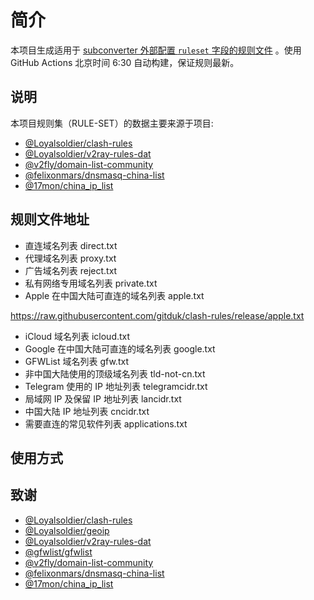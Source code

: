 # 简介

本项目生成适用于 [subconverter 外部配置 `ruleset` 字段的规则文件](https://github.com/tindy2013/subconverter/blob/master/README-cn.md#%E5%A4%96%E9%83%A8%E9%85%8D%E7%BD%AE) 。使用 GitHub Actions 北京时间 6:30 自动构建，保证规则最新。

## 说明

本项目规则集（RULE-SET）的数据主要来源于项目:
- [@Loyalsoldier/clash-rules](https://github.com/Loyalsoldier/clash-rules)
- [@Loyalsoldier/v2ray-rules-dat](https://github.com/Loyalsoldier/v2ray-rules-dat) 
- [@v2fly/domain-list-community](https://github.com/v2fly/domain-list-community)
- [@felixonmars/dnsmasq-china-list](https://github.com/felixonmars/dnsmasq-china-list)
- [@17mon/china_ip_list](https://github.com/17mon/china_ip_list)

## 规则文件地址

- 直连域名列表 direct.txt
- 代理域名列表 proxy.txt
- 广告域名列表 reject.txt
- 私有网络专用域名列表 private.txt
- Apple 在中国大陆可直连的域名列表 apple.txt

https://raw.githubusercontent.com/gitduk/clash-rules/release/apple.txt

- iCloud 域名列表 icloud.txt
- Google 在中国大陆可直连的域名列表 google.txt
- GFWList 域名列表 gfw.txt
- 非中国大陆使用的顶级域名列表 tld-not-cn.txt
- Telegram 使用的 IP 地址列表 telegramcidr.txt
- 局域网 IP 及保留 IP 地址列表 lancidr.txt
- 中国大陆 IP 地址列表 cncidr.txt
- 需要直连的常见软件列表 applications.txt

## 使用方式

## 致谢

- [@Loyalsoldier/clash-rules](https://github.com/Loyalsoldier/clash-rules)
- [@Loyalsoldier/geoip](https://github.com/Loyalsoldier/geoip)
- [@Loyalsoldier/v2ray-rules-dat](https://github.com/Loyalsoldier/v2ray-rules-dat)
- [@gfwlist/gfwlist](https://github.com/gfwlist/gfwlist)
- [@v2fly/domain-list-community](https://github.com/v2fly/domain-list-community)
- [@felixonmars/dnsmasq-china-list](https://github.com/felixonmars/dnsmasq-china-list)
- [@17mon/china_ip_list](https://github.com/17mon/china_ip_list)

